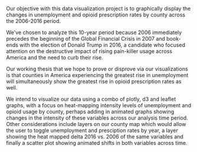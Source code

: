 Our objective with this data visualization project is to graphically display the changes in unemployment and opioid prescription rates by county across the 2006-2016 period.

We've chosen to analyze this 10-year period because 2006 immediately precedes the beginning of the Global Financial Crisis in 2007 and book-ends with the election of Donald Trump in 2016, a candidate who focused attention on the destructive impact of rising pain-killer usage across America and the need to curb their rise.

Our working thesis that we hope to prove or disprove via our visualizations is that counties in America experiencing the greatest rise in unemployment will simultaneously show the greatest rise in opioid prescription rates as well.

We intend to visualize our data using a combo of plotly, d3 and leaflet graphs, with a focus on heat-mapping intensity levels of unemployment and opioid usage by county, perhaps adding in animated graphs showing changes in the intensity of these variables across our analysis time period.  Other considerations include layers on our county map which would allow the user to toggle unemployment and presciption rates by year, a layer showing the heat mapped delta 2016 vs. 2006 of the same variables and finally a scatter plot showing animated shifts in both variables across time.

